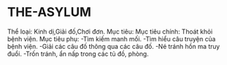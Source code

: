 # THE-ASYLUM
Thể loại: Kinh dị,Giải đố,Chơi đơn.   Mục tiêu: Mục tiêu chính: Thoát khỏi bệnh viện.  Mục tiêu phụ: -Tìm kiếm manh mối. -Tìm hiểu câu truyện của bệnh viện. -Giải các câu đố thông qua các câu đố. -Né tránh hồn ma truy đuổi. -Trốn tránh, ẩn nấp trong các tủ đồ, phòng.
